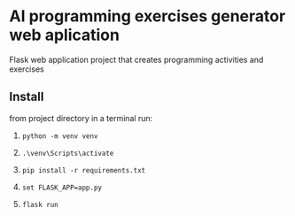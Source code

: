 # AI programming exercises generator web aplication

Flask web application project that creates programming activities and exercises

## Install

from project directory in a terminal run:

1. ```console
   python -m venv venv
   ```
2. ```console
   .\venv\Scripts\activate
   ```
3. ```console
   pip install -r requirements.txt
   ```
4. ```console
   set FLASK_APP=app.py
   ```
5. ```console
   flask run
   ```
